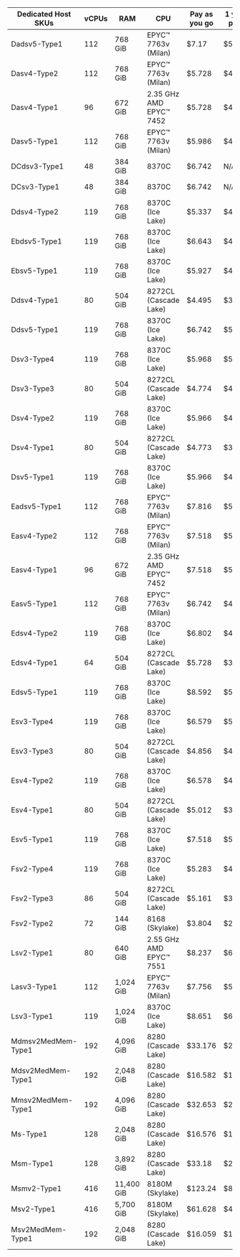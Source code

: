 
|Dedicated Host SKUs|vCPUs|RAM|CPU|Pay as you go|1 year plan|3 year plan|
|---|---|---|---|---|---|---|
|Dadsv5-Type1|112|768 GiB|EPYC™ 7763v (Milan)|$7.17|$5.71  |$3.92  |
|Dasv4-Type2|112|768 GiB|EPYC™ 7763v (Milan)|$5.728|$4.61  |$3.15  |
|Dasv4-Type1|96|672 GiB|2.35 GHz AMD EPYC™ 7452|$5.728|$4.61  |$3.15  |
|Dasv5-Type1|112|768 GiB|EPYC™ 7763v (Milan)|$5.986|$4.82  |$3.28  |
|DCdsv3-Type1|48|384 GiB|8370C|$6.742|N/A|N/A|
|DCsv3-Type1|48|384 GiB|8370C|$6.742|N/A|N/A|
|Ddsv4-Type2|119|768 GiB|8370C (Ice Lake)|$5.337|$4.26  |$2.91  |
|Ebdsv5-Type1|119|768 GiB|8370C (Ice Lake)|$6.643|$4.59  |$2.86  |
|Ebsv5-Type1|119|768 GiB|8370C (Ice Lake)|$5.927|$4.10  |$2.56  |
|Ddsv4-Type1|80|504 GiB|8272CL (Cascade Lake)|$4.495|$3.59  |$2.45  |
|Ddsv5-Type1|119|768 GiB|8370C (Ice Lake)|$6.742|$5.37  |$3.68  |
|Dsv3-Type4|119|768 GiB|8370C (Ice Lake)|$5.968|$5.17  |$4.08  |
|Dsv3-Type3|80|504 GiB|8272CL (Cascade Lake)|$4.774|$4.14  |$3.27  |
|Dsv4-Type2|119|768 GiB|8370C (Ice Lake)|$5.966|$4.81  |$3.28  |
|Dsv4-Type1|80|504 GiB|8272CL (Cascade Lake)|$4.773|$3.85  |$2.62  |
|Dsv5-Type1|119|768 GiB|8370C (Ice Lake)|$5.966|$4.81  |$3.28  |
|Eadsv5-Type1|112|768 GiB|EPYC™ 7763v (Milan)|$7.816|$5.38  |$4.05  |
|Easv4-Type2|112|768 GiB|EPYC™ 7763v (Milan)|$7.518|$5.09  |$3.56  |
|Easv4-Type1|96|672 GiB|2.35 GHz AMD EPYC™ 7452|$7.518|$5.09  |$3.56  |
|Easv5-Type1|112|768 GiB|EPYC™ 7763v (Milan)|$6.742|$4.59  |$3.49  |
|Edsv4-Type2|119|768 GiB|8370C (Ice Lake)|$6.802|$4.67  |$3.26  |
|Edsv4-Type1|64|504 GiB|8272CL (Cascade Lake)|$5.728|$3.93  |$2.75  |
|Edsv5-Type1|119|768 GiB|8370C (Ice Lake)|$8.592|$5.90  |$4.12  |
|Esv3-Type4|119|768 GiB|8370C (Ice Lake)|$6.579|$5.70  |$4.50  |
|Esv3-Type3|80|504 GiB|8272CL (Cascade Lake)|$4.856|$4.21  |$3.32  |
|Esv4-Type2|119|768 GiB|8370C (Ice Lake)|$6.578|$4.46  |$3.12  |
|Esv4-Type1|80|504 GiB|8272CL (Cascade Lake)|$5.012|$3.40  |$2.38  |
|Esv5-Type1|119|768 GiB|8370C (Ice Lake)|$7.518|$5.09  |$3.57  |
|Fsv2-Type4|119|768 GiB|8370C (Ice Lake)|$5.283|$4.08  |$2.84  |
|Fsv2-Type3|86|504 GiB|8272CL (Cascade Lake)|$5.161|$3.99  |$2.78  |
|Fsv2-Type2|72|144 GiB|8168 (Skylake)|$3.804|$2.94  |$2.05  |
|Lsv2-Type1|80|640 GiB|2.55 GHz AMD EPYC™ 7551|$8.237|$6.09  |$4.21  |
|Lasv3-Type1|112|1,024 GiB|EPYC™ 7763v (Milan)|$7.756|$5.73  |$3.97  |
|Lsv3-Type1|119|1,024 GiB|8370C (Ice Lake)|$8.651|$6.39  |$4.43  |
|Mdmsv2MedMem-Type1|192|4,096 GiB|8280 (Cascade Lake)|$33.176|$22.89  |$11.61  |
|Mdsv2MedMem-Type1|192|2,048 GiB|8280 (Cascade Lake)|$16.582|$11.44  |$5.81  |
|Mmsv2MedMem-Type1|192|4,096 GiB|8280 (Cascade Lake)|$32.653|$22.53  |$11.43  |
|Ms-Type1|128|2,048 GiB|8280 (Cascade Lake)|$16.576|$11.44  |$5.80  |
|Msm-Type1|128|3,892 GiB|8280 (Cascade Lake)|$33.18|$22.90  |$11.61  |
|Msmv2-Type1|416|11,400 GiB|8180M (Skylake)|$123.24|$85.03  |$43.13  |
|Msv2-Type1|416|5,700 GiB|8180M (Skylake)|$61.628|$42.52  |$21.57  |
|Msv2MedMem-Type1|192|2,048 GiB|8280 (Cascade Lake)|$16.059|$11.08  |$5.62  |